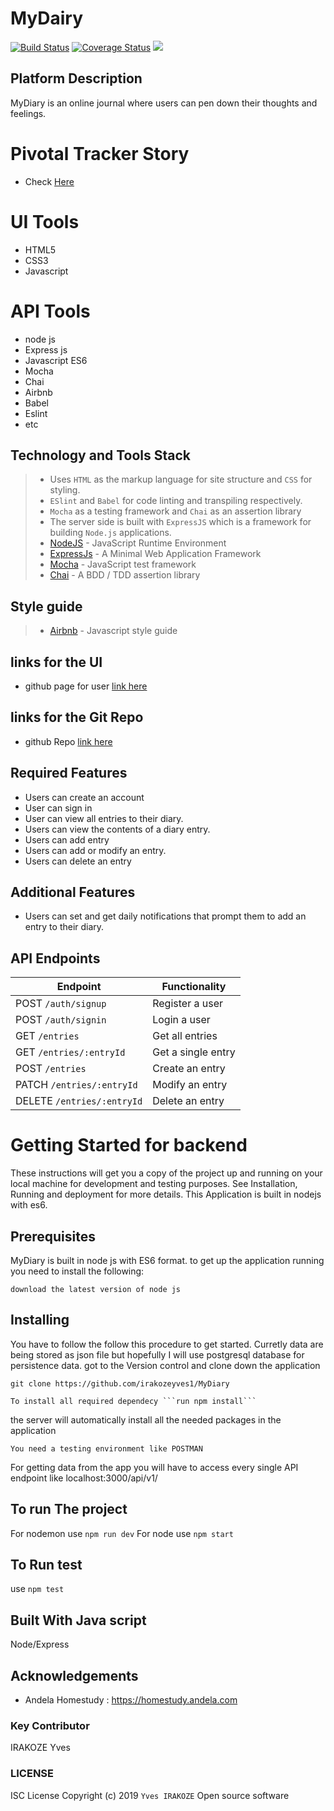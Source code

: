 # MyDairy
[![Build Status](https://travis-ci.org/irakozeyves1/MyDiary.svg?branch=develop)](https://travis-ci.org/irakozeyves1/MyDiary)
[![Coverage Status](https://coveralls.io/repos/github/irakozeyves1/MyDiary/badge.svg?branch=develop)](https://coveralls.io/github/irakozeyves1/MyDiary?branch=develop)
<a href="https://codeclimate.com/github/irakozeyves1/MyDiary/maintainability"><img src="https://api.codeclimate.com/v1/badges/30ccaab0ee1d8caf9511/maintainability" /></a>
## Platform Description
MyDiary is an online journal where users can pen down their thoughts and feelings.
# Pivotal Tracker Story
- Check [Here](https://www.pivotaltracker.com/n/projects/2400478)
# UI Tools
- HTML5
- CSS3
- Javascript
# API Tools 
- node js
- Express js
- Javascript ES6
- Mocha
- Chai
- Airbnb
- Babel
- Eslint
- etc 
## Technology and Tools Stack
> - Uses `HTML` as the markup language for site structure and `CSS` for styling.
> - `ESlint` and `Babel` for code linting and transpiling respectively.
> - `Mocha` as a testing framework and `Chai` as an assertion library
> - The server side is built with `ExpressJS` which is a framework for building `Node.js` applications.
> - [NodeJS](https://nodejs.org/) - JavaScript Runtime Environment
> - [ExpressJs](https://expressjs.com/) - A Minimal  Web Application Framework
> - [Mocha](https://mochajs.org/) - JavaScript test framework
> - [Chai](http://www.chaijs.com/) - A BDD / TDD assertion library 

## Style guide
> - [Airbnb](https://github.com/airbnb/javascript) - Javascript style guide
## links for the UI
- github page for user [link here](https://irakozeyves1.github.io/MyDiary/UI)
## links for the Git Repo
- github Repo [link here](https://github.com/irakozeyves1/MyDiary)

## Required Features

- Users can create an account
- User can sign in 
- User can view all entries to their diary.
- Users can view the contents of a diary entry.
- Users can add entry
- Users can add or modify an entry.
- Users can delete an entry

## Additional Features

- Users can set and get daily notifications that prompt them to add an entry to their diary.
## API Endpoints

| Endpoint                    | Functionality        |
| --------------------------- | -------------------- |
| POST `/auth/signup`         | Register a user      |
| POST `/auth/signin`          | Login a user         |
| GET `/entries`              | Get all entries      |
| GET `/entries/:entryId`    | Get a single entry   |
| POST `/entries`             | Create an entry      |
| PATCH `/entries/:entryId`  | Modify an entry      |
| DELETE `/entries/:entryId` | Delete an entry      |

# Getting Started for backend

These instructions will get you a copy of the project up and running on your local machine for development and testing purposes. See Installation, Running and deployment for more details. This Application is built in nodejs with es6.
## Prerequisites
MyDiary is built in node js with ES6 format. to get up the application running you need to install the following:
```
download the latest version of node js
```
## Installing
You have to follow the follow this procedure to get started.
Curretly data are being stored as json file but hopefully I will use postgresql database for persistence data.
got to the Version control and clone down the application
```
git clone https://github.com/irakozeyves1/MyDiary
```
```
To install all required dependecy ```run npm install```
```
the server will automatically install all the needed packages in the application
```
You need a testing environment like POSTMAN
```
For getting data from the app you will have to access every single API endpoint
like  localhost:3000/api/v1/
## To run The project
For nodemon use ```npm run dev```
For node use ```npm start```

## To Run test
use ```npm test```

## Built With Java script
Node/Express
## Acknowledgements
- Andela Homestudy : https://homestudy.andela.com

### Key Contributor
IRAKOZE Yves
### LICENSE
ISC License
Copyright (c) 2019 ```Yves IRAKOZE```
Open source software
